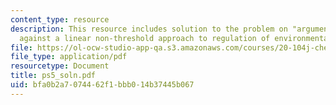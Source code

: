 ```yaml
---
content_type: resource
description: This resource includes solution to the problem on "arguments for and
  against a linear non-threshold approach to regulation of environmental chemicals?"
file: https://ol-ocw-studio-app-qa.s3.amazonaws.com/courses/20-104j-chemicals-in-the-environment-toxicology-and-public-health-be-104j-spring-2005/bfa0b2a7074462f1bbb014b37445b067_ps5_soln.pdf
file_type: application/pdf
resourcetype: Document
title: ps5_soln.pdf
uid: bfa0b2a7-0744-62f1-bbb0-14b37445b067
---
```

